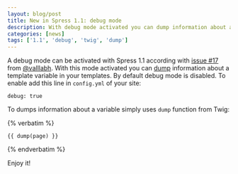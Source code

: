 ```yaml
---
layout: blog/post
title: New in Spress 1.1: debug mode
description: With debug mode activated you can dump information about a template variable in your Spress site. 
categories: [news]
tags: ['1.1', 'debug', 'twig', 'dump']
---
```

A debug mode can be activated with Spress 1.1 according with [issue #17](https://github.com/spress/Spress/issues/17)
from [@valllabh](https://github.com/valllabh). With this mode activated you can
[dump](http://twig.sensiolabs.org/doc/functions/dump.html) information about a template
variable in your templates. By default debug mode is disabled. To enable add this line in `config.yml` of your
site:

```
debug: true
```

To dumps information about a variable simply uses `dump` function from Twig:

{% verbatim %}
```
{{ dump(page) }}
```
{% endverbatim %}

Enjoy it!